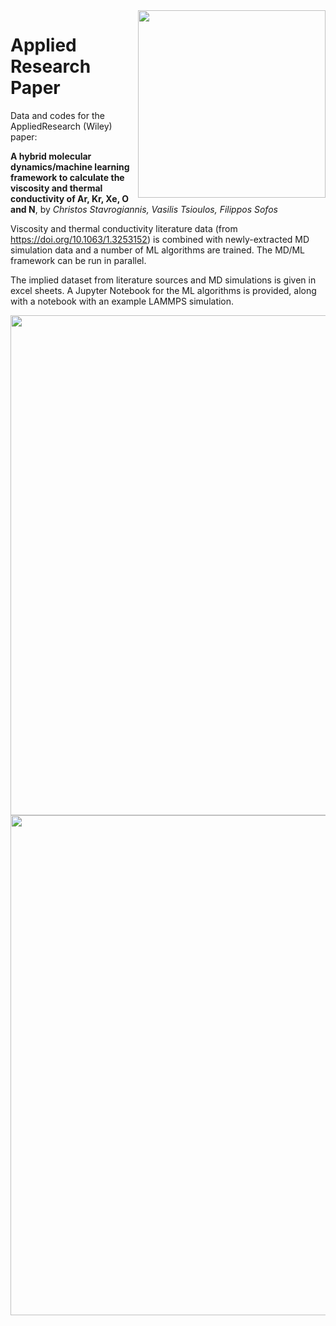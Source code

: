 <img align="right" width="300" src="https://github.com/FilSofos/AppliedResearchPaper/assets/149576392/ce691fc4-4a1b-4f87-933d-dcb73268efc9" />

# Applied Research Paper


Data and codes for the AppliedResearch (Wiley) paper: 

**A hybrid molecular dynamics/machine learning framework to calculate the viscosity and thermal conductivity of Ar, Kr, Xe, O and Ν**, 
by _Christos Stavrogiannis, Vasilis Tsioulos, Filippos Sofos_ 

Viscosity and thermal conductivity literature data (from https://doi.org/10.1063/1.3253152) is combined with newly-extracted MD simulation data and a number of ML algorithms are trained. The MD/ML framework can be run in parallel.

The implied dataset from literature sources and MD simulations is given in excel sheets. A Jupyter Notebook for the ML algorithms is provided, along with a notebook with an example LAMMPS simulation.

<img align="center" width="800" src="https://github.com/FilSofos/AppliedResearchPaper/assets/149576392/4eba9a2e-0c9a-4406-8ae7-ff5770cb589b" />
<img align="center" width="800" src="https://github.com/FilSofos/AppliedResearchPaper/assets/149576392/36e8035e-fcb1-43db-887e-09efce0e8629" />




